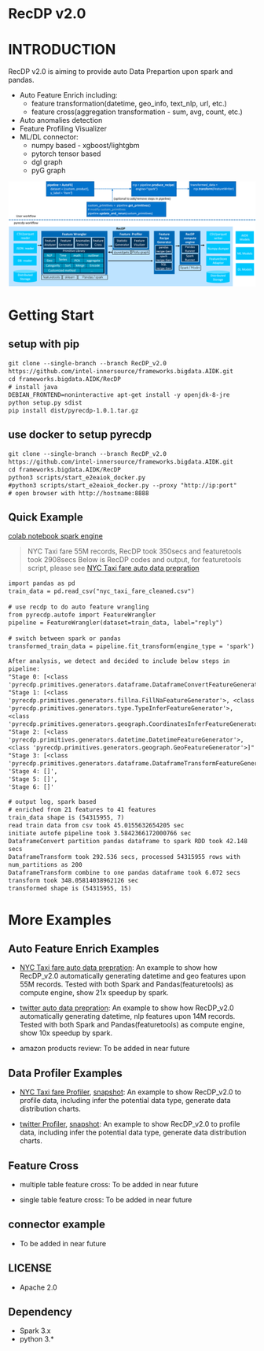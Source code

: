 # RecDP v2.0

# INTRODUCTION
RecDP v2.0 is aiming to provide auto Data Prepartion upon spark and pandas.
* Auto Feature Enrich including:
    * feature transformation(datetime, geo_info, text_nlp, url, etc.)
    * feature cross(aggregation transformation - sum, avg, count, etc.)
* Auto anomalies detection
* Feature Profiling Visualizer
* ML/DL connector:
    * numpy based - xgboost/lightgbm
    * pytorch tensor based
    * dgl graph
    * pyG graph

![RecDP v2.0 Overview](resources/recdp_20_overview.png)

# Getting Start
## setup with pip
```
git clone --single-branch --branch RecDP_v2.0 https://github.com/intel-innersource/frameworks.bigdata.AIDK.git
cd frameworks.bigdata.AIDK/RecDP
# install java
DEBIAN_FRONTEND=noninteractive apt-get install -y openjdk-8-jre
python setup.py sdist
pip install dist/pyrecdp-1.0.1.tar.gz
```

## use docker to setup pyrecdp
```
git clone --single-branch --branch RecDP_v2.0 https://github.com/intel-innersource/frameworks.bigdata.AIDK.git
cd frameworks.bigdata.AIDK/RecDP
python3 scripts/start_e2eaiok_docker.py
#python3 scripts/start_e2eaiok_docker.py --proxy "http://ip:port"
# open browser with http://hostname:8888
```

## Quick Example
[colab notebook spark engine](https://colab.research.google.com/drive/1i_Gcf12-l1drBE8xlEgIk5xGWDAXvRvu?usp=sharing)
> NYC Taxi fare 55M records, RecDP took 350secs and featuretools took 2908secs
> Below is RecDP codes and output, for featuretools script, please see [NYC Taxi fare auto data prepration](examples/notebooks/autofe/FeatureWrangler.ipynb)
```
import pandas as pd
train_data = pd.read_csv("nyc_taxi_fare_cleaned.csv")

# use recdp to do auto feature wrangling
from pyrecdp.autofe import FeatureWrangler
pipeline = FeatureWrangler(dataset=train_data, label="reply")

# switch between spark or pandas
transformed_train_data = pipeline.fit_transform(engine_type = 'spark')
```
```
After analysis, we detect and decided to include below steps in pipeline:
"Stage 0: [<class 'pyrecdp.primitives.generators.dataframe.DataframeConvertFeatureGenerator'>]",
"Stage 1: [<class 'pyrecdp.primitives.generators.fillna.FillNaFeatureGenerator'>, <class 'pyrecdp.primitives.generators.type.TypeInferFeatureGenerator'>, <class 'pyrecdp.primitives.generators.geograph.CoordinatesInferFeatureGenerator'>]"
"Stage 2: [<class 'pyrecdp.primitives.generators.datetime.DatetimeFeatureGenerator'>, <class 'pyrecdp.primitives.generators.geograph.GeoFeatureGenerator'>]"
"Stage 3: [<class 'pyrecdp.primitives.generators.dataframe.DataframeTransformFeatureGenerator'>]",
'Stage 4: []',
'Stage 5: []',
'Stage 6: []'
```
```
# output log, spark based
# enriched from 21 features to 41 features
train_data shape is (54315955, 7)
read train data from csv took 45.0155632654205 sec
initiate autofe pipeline took 3.5842366172000766 sec
DataframeConvert partition pandas dataframe to spark RDD took 42.148 secs
DataframeTransform took 292.536 secs, processed 54315955 rows with num_partitions as 200
DataframeTransform combine to one pandas dataframe took 6.072 secs
transform took 348.05814038962126 sec
transformed shape is (54315955, 15)
```

# More Examples
## Auto Feature Enrich Examples
* [NYC Taxi fare auto data prepration](examples/notebooks/autofe/FeatureWrangler.ipynb): An example to show how RecDP_v2.0 automatically generating datetime and geo features upon 55M records. Tested with both Spark and Pandas(featuretools) as compute engine, show 21x speedup by spark.

* [twitter auto data prepration](examples/notebooks/autofe/FeatureWrangler-recsys.ipynb): An example to show how RecDP_v2.0 automatically generating datetime, nlp features upon 14M records. Tested with both Spark and Pandas(featuretools) as compute engine, show 10x speedup by spark.

* amazon products review: To be added in near future

## Data Profiler Examples
* [NYC Taxi fare Profiler](examples/notebooks/autofe/FeatureProfiler.ipynb), [snapshot](resources/FeatureProfiler_NYC.png): An example to show RecDP_v2.0 to profile data, including infer the potential data type, generate data distribution charts.

* [twitter Profiler](examples/notebooks/autofe/FeatureProfiler_recsys.ipynb), [snapshot](resources/FeatureProfiler_recsys.png): An example to show RecDP_v2.0 to profile data, including infer the potential data type, generate data distribution charts.

## Feature Cross

* multiple table feature cross: To be added in near future

* single table feature cross: To be added in near future

## connector example

* To be added in near future

## LICENSE
* Apache 2.0

## Dependency
* Spark 3.x
* python 3.*
